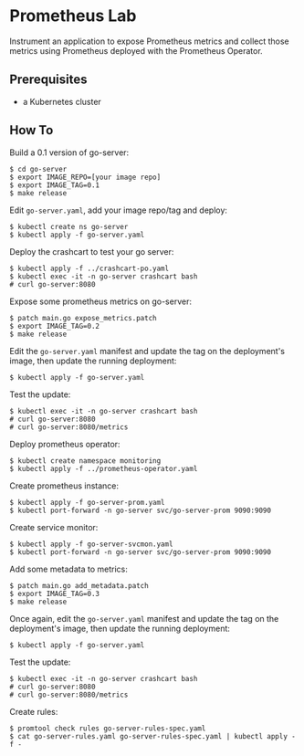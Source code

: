 # Prometheus Lab

Instrument an application to expose Prometheus metrics and collect those metrics using Prometheus deployed with the Prometheus Operator.

## Prerequisites

- a Kubernetes cluster

## How To

Build a 0.1 version of go-server:

    $ cd go-server
    $ export IMAGE_REPO=[your image repo]
    $ export IMAGE_TAG=0.1
    $ make release

Edit `go-server.yaml`, add your image repo/tag and deploy:

    $ kubectl create ns go-server
    $ kubectl apply -f go-server.yaml

Deploy the crashcart to test your go server:

    $ kubectl apply -f ../crashcart-po.yaml
    $ kubectl exec -it -n go-server crashcart bash
    # curl go-server:8080

Expose some prometheus metrics on go-server:

    $ patch main.go expose_metrics.patch
    $ export IMAGE_TAG=0.2
    $ make release

Edit the `go-server.yaml` manifest and update the tag on the deployment's image, then update the running deployment:

    $ kubectl apply -f go-server.yaml

Test the update:

    $ kubectl exec -it -n go-server crashcart bash
    # curl go-server:8080
    # curl go-server:8080/metrics

Deploy prometheus operator:

    $ kubectl create namespace monitoring
    $ kubectl apply -f ../prometheus-operator.yaml

Create prometheus instance:

    $ kubectl apply -f go-server-prom.yaml
    $ kubectl port-forward -n go-server svc/go-server-prom 9090:9090

Create service monitor:

    $ kubectl apply -f go-server-svcmon.yaml
    $ kubectl port-forward -n go-server svc/go-server-prom 9090:9090

Add some metadata to metrics:

    $ patch main.go add_metadata.patch
    $ export IMAGE_TAG=0.3
    $ make release

Once again, edit the `go-server.yaml` manifest and update the tag on the deployment's image, then update the running deployment:

    $ kubectl apply -f go-server.yaml

Test the update:

    $ kubectl exec -it -n go-server crashcart bash
    # curl go-server:8080
    # curl go-server:8080/metrics

Create rules:

    $ promtool check rules go-server-rules-spec.yaml
    $ cat go-server-rules.yaml go-server-rules-spec.yaml | kubectl apply -f -

